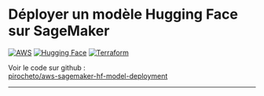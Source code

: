 # Déployer un modèle Hugging Face sur SageMaker

[![AWS](https://img.shields.io/badge/AWS-000000?style=for-the-badge&logo=amazonwebservices&logoColor=ffffff&color=FF9900)](https://aws.amazon.com/)
[![Hugging Face](https://img.shields.io/badge/Hugging%20Face-000000?style=for-the-badge&logo=huggingface&logoColor=000000&color=FFD21E)](https://huggingface.co/)
[![Terraform](https://img.shields.io/badge/Terraform-000000?style=for-the-badge&logo=terraform&logoColor=ffffff&color=844FBA)](https://www.terraform.io/)

Voir le code sur github :  
[pirocheto/aws-sagemaker-hf-model-deployment](https://github.com/pirocheto/aws-sagemaker-hf-model-deployment)

---
